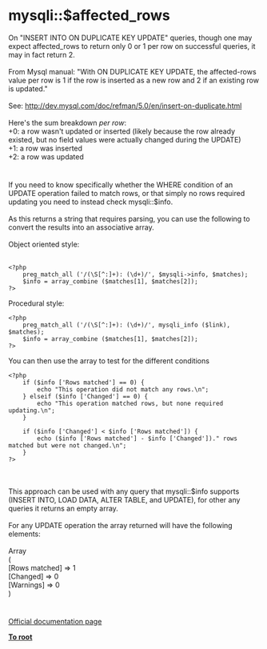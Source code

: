 # mysqli::$affected_rows



On "INSERT INTO ON DUPLICATE KEY UPDATE" queries, though one may expect affected_rows to return only 0 or 1 per row on successful queries, it may in fact return 2.<br><br>From Mysql manual: "With ON DUPLICATE KEY UPDATE, the affected-rows value per row is 1 if the row is inserted as a new row and 2 if an existing row is updated."<br><br>See: http://dev.mysql.com/doc/refman/5.0/en/insert-on-duplicate.html<br><br>Here&apos;s the sum breakdown _per row_:<br>+0: a row wasn&apos;t updated or inserted (likely because the row already existed, but no field values were actually changed during the UPDATE)<br>+1: a row was inserted<br>+2: a row was updated  

#

If you need to know specifically whether the WHERE condition of an UPDATE operation failed to match rows, or that simply no rows required updating you need to instead check mysqli::$info.<br><br>As this returns a string that requires parsing, you can use the following to convert the results into an associative array.<br><br>Object oriented style:<br><br>

```
<?php
    preg_match_all ('/(\S[^:]+): (\d+)/', $mysqli->info, $matches); 
    $info = array_combine ($matches[1], $matches[2]);
?>
```


Procedural style:



```
<?php
    preg_match_all ('/(\S[^:]+): (\d+)/', mysqli_info ($link), $matches); 
    $info = array_combine ($matches[1], $matches[2]);
?>
```


You can then use the array to test for the different conditions



```
<?php
    if ($info ['Rows matched'] == 0) {
        echo "This operation did not match any rows.\n";
    } elseif ($info ['Changed'] == 0) {
        echo "This operation matched rows, but none required updating.\n";
    }

    if ($info ['Changed'] < $info ['Rows matched']) {
        echo ($info ['Rows matched'] - $info ['Changed'])." rows matched but were not changed.\n";
    }
?>
```
<br><br>This approach can be used with any query that mysqli::$info supports (INSERT INTO, LOAD DATA, ALTER TABLE, and UPDATE), for other any queries it returns an empty array.<br><br>For any UPDATE operation the array returned will have the following elements:<br><br>Array<br>(<br>    [Rows matched] =&gt; 1<br>    [Changed] =&gt; 0<br>    [Warnings] =&gt; 0<br>)  

#

[Official documentation page](https://www.php.net/manual/en/mysqli.affected-rows.php)

**[To root](/README.md)**